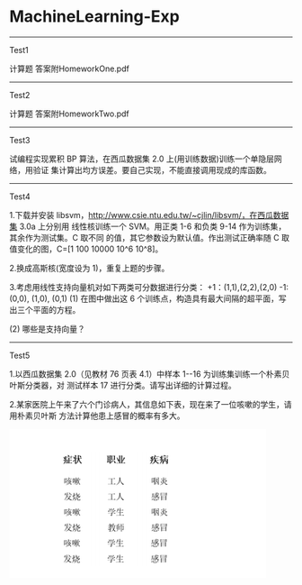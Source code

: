 # MachineLearning-Exp

---
Test1

计算题 答案附HomeworkOne.pdf

---
Test2

计算题 答案附HomeworkTwo.pdf

---
Test3

试编程实现累积 BP 算法，在西瓜数据集 2.0 上(用训练数据)训练一个单隐层网络，用验证
集计算出均方误差。要自己实现，不能直接调用现成的库函数。

---
Test4

1.下载并安装 libsvm，http://www.csie.ntu.edu.tw/~cjlin/libsvm/，在西瓜数据集 3.0a 上分别用
线性核训练一个 SVM。用正类 1-6 和负类 9-14 作为训练集，其余作为测试集。C 取不同
的值，其它参数设为默认值。作出测试正确率随 C 取值变化的图，C=[1 100 10000 10^6
10^8]。

2.换成高斯核(宽度设为 1)，重复上题的步骤。

3.考虑用线性支持向量机对如下两类可分数据进行分类：
 +1：(1,1),(2,2),(2,0)
 -1: (0,0), (1,0), (0,1)
 (1) 在图中做出这 6 个训练点，构造具有最大间隔的超平面，写出三个平面的方程。
 
 (2) 哪些是支持向量？
 
---
Test5

1.以西瓜数据集 2.0（见教材 76 页表 4.1）中样本 1--16 为训练集训练一个朴素贝叶斯分类器，对
测试样本 17 进行分类。请写出详细的计算过程。

2.某家医院上午来了六个门诊病人，其信息如下表，现在来了一位咳嗽的学生，请用朴素贝叶斯
方法计算他患上感冒的概率有多大。

![Images](image/test5.png)
